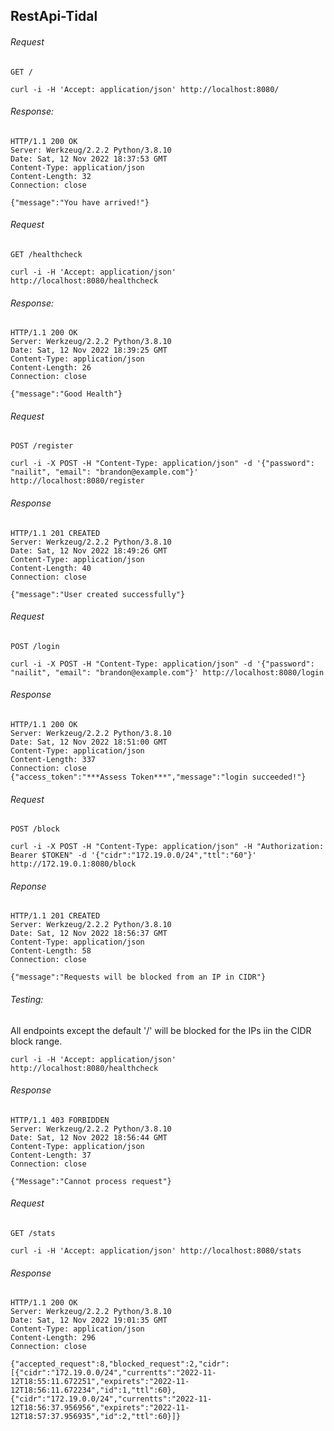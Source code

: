 ## RestApi-Tidal

######  Request 
```
GET /
```
```
curl -i -H 'Accept: application/json' http://localhost:8080/
```
######  Response:
```
HTTP/1.1 200 OK
Server: Werkzeug/2.2.2 Python/3.8.10
Date: Sat, 12 Nov 2022 18:37:53 GMT
Content-Type: application/json
Content-Length: 32
Connection: close

{"message":"You have arrived!"}
```

######  Request
```
GET /healthcheck
```
```
curl -i -H 'Accept: application/json' http://localhost:8080/healthcheck
```
######  Response:
```
HTTP/1.1 200 OK
Server: Werkzeug/2.2.2 Python/3.8.10
Date: Sat, 12 Nov 2022 18:39:25 GMT
Content-Type: application/json
Content-Length: 26
Connection: close

{"message":"Good Health"}
```

######  Request
```
POST /register
```
```
curl -i -X POST -H "Content-Type: application/json" -d '{"password": "nailit", "email": "brandon@example.com"}' http://localhost:8080/register
```
######  Response
```
HTTP/1.1 201 CREATED
Server: Werkzeug/2.2.2 Python/3.8.10
Date: Sat, 12 Nov 2022 18:49:26 GMT
Content-Type: application/json
Content-Length: 40
Connection: close

{"message":"User created successfully"}
```

######  Request
```
POST /login
```
```
curl -i -X POST -H "Content-Type: application/json" -d '{"password": "nailit", "email": "brandon@example.com"}' http://localhost:8080/login
```
######  Response
```
HTTP/1.1 200 OK
Server: Werkzeug/2.2.2 Python/3.8.10
Date: Sat, 12 Nov 2022 18:51:00 GMT
Content-Type: application/json
Content-Length: 337
Connection: close
{"access_token":"***Assess Token***","message":"login succeeded!"}
```

######  Request
```
POST /block
```
```
curl -i -X POST -H "Content-Type: application/json" -H "Authorization: Bearer $TOKEN" -d '{"cidr":"172.19.0.0/24","ttl":"60"}' http://172.19.0.1:8080/block
```
######  Reponse
```
HTTP/1.1 201 CREATED
Server: Werkzeug/2.2.2 Python/3.8.10
Date: Sat, 12 Nov 2022 18:56:37 GMT
Content-Type: application/json
Content-Length: 58
Connection: close

{"message":"Requests will be blocked from an IP in CIDR"}
```
######  Testing:
All endpoints except the default '/' will be blocked for the IPs iin the CIDR block range.
```
curl -i -H 'Accept: application/json' http://localhost:8080/healthcheck
```
######  Response
```
HTTP/1.1 403 FORBIDDEN
Server: Werkzeug/2.2.2 Python/3.8.10
Date: Sat, 12 Nov 2022 18:56:44 GMT
Content-Type: application/json
Content-Length: 37
Connection: close

{"Message":"Cannot process request"}
```

######  Request
```
GET /stats
```
```
curl -i -H 'Accept: application/json' http://localhost:8080/stats
```
######  Response
```
HTTP/1.1 200 OK
Server: Werkzeug/2.2.2 Python/3.8.10
Date: Sat, 12 Nov 2022 19:01:35 GMT
Content-Type: application/json
Content-Length: 296
Connection: close

{"accepted_request":8,"blocked_request":2,"cidr":[{"cidr":"172.19.0.0/24","currentts":"2022-11-12T18:55:11.672251","expirets":"2022-11-12T18:56:11.672234","id":1,"ttl":60},{"cidr":"172.19.0.0/24","currentts":"2022-11-12T18:56:37.956956","expirets":"2022-11-12T18:57:37.956935","id":2,"ttl":60}]}
```


